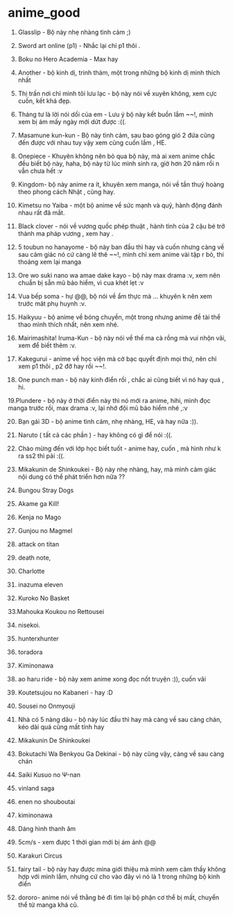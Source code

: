 # anime_good

1. Glasslip - Bộ này nhẹ nhàng tình cảm ;)

2. Sword art online (p1) - Nhắc lại chỉ p1 thôi .

3. Boku no Hero Academia - Max hay

4. Another - bộ kinh dị, trinh thám, một trong những bộ kinh dị mình thích nhất

5. Thị trấn nơi chỉ mình tôi lưu lạc - bộ này nói về xuyên không, xem cực cuốn, kết khá đẹp.

6. Tháng tư là lời nói dối của em - Lưu ý bộ này kết buồn lắm ~~!, mình xem bị ám mấy ngày mới dứt được :((.

7. Masamune kun-kun - Bộ này tình cảm, sau bao góng gió 2 đứa cũng đến được với nhau tuy vậy xem cũng cuốn lắm , HE.

8. Onepiece - Khuyên không nên bỏ qua bộ này, mà ai xem anime chắc đều biết bộ này, haha, bộ này từ lúc mình sinh ra, 
giờ hơn 20 năm rồi n vẫn chưa hết :v

9. Kingdom- bộ này anime ra ít, khuyên xem manga, nói về tần thuỷ hoàng theo phong cách Nhật , cũng hay.

10. Kimetsu no Yaiba - một bộ anime về sức mạnh và quỷ, hành động đánh nhau rất đã mắt.

11. Black clover - nói về vương quốc phép thuật , hành tình của 2 cậu bé trở thành ma pháp vương , xem hay .

12. 5 toubun no hanayome - bộ này ban đầu thì hay và cuốn nhưng càng về sau cảm giác nó cứ càng lê thê ~~!, 
mình chỉ xem anime vài tập r bỏ, thi thoảng xem lại manga

13. Ore wo suki nano wa amae dake kayo - bộ này max drama :v, xem nên chuẩn bị sẵn mũ bảo hiểm, vì cua khét lẹt :v

14. Vua bếp soma - hự @@, bộ nói về ẩm thực mà ... khuyên k nên xem trước măt phụ huynh :v.

15. Haikyuu - bộ anime về bóng chuyền, một trong nhưng anime đề tài thể thao mình thích nhất, nên xem nhé.

16. Mairimashita! Iruma-Kun - bộ này nói về thế ma cà rồng mà vui nhộn vãi, xem để biết thêm :v.

17. Kakegurui - anime về học viện mà cờ bạc quyết định mọi thứ, nên chỉ xem p1 thôi , p2 đỡ hay rồi ~~!.

18. One punch man - bộ này kinh điển rồi , chắc ai cũng biết vì nó hay quá , hi.

19.Plundere - bộ này ở thời điển này thì nó mới ra anime, hihi, mình đọc manga trước rồi, max drama :v, lại nhớ đội mũ bảo hiểm nhé ,:v

20. Bạn gái 3D - bộ anime tình cảm, nhẹ nhàng, HE, và hay nữa :)).

21. Naruto ( tất cả các phần ) - hay không có gì để nói :((.

22. Chào mừng đến với lớp học biết tuốt - anime hay, cuốn , mà hình như k ra ss2 thì pải :((.

23. Mikakunin de Shinkoukei - Bộ này nhẹ nhàng, hay, mà mình cảm giác nội dung có thể phát triển hơn nữa ??

24. Bungou Stray Dogs

25. Akame ga Kill!

26. Kenja no Mago

27. Gunjou no Magmel

28. attack on titan

29. death note,

30. Charlotte

31. inazuma eleven

32. Kuroko No Basket

33.Mahouka Koukou no Rettousei

34. nisekoi.

35. hunterxhunter

36. toradora

37. Kiminonawa

38. ao haru ride - bộ này xem anime xong đọc nốt truyện :)), cuốn vãi

40. Koutetsujou no Kabaneri - hay :D

41. Sousei no Onmyouji

42. Nhà có 5 nàng dâu - bộ này lúc đầu thì hay mà càng về sau càng chán, kéo dài quá cũng mất tính hay

43. Mikakunin De Shinkoukei

44. Bokutachi Wa Benkyou Ga Dekinai - bộ này cũng vậy, càng về sau càng chán

45. Saiki Kusuo no Ψ-nan

46. vinland saga

47. enen no shouboutai

48. kiminonawa

49. Dáng hình thanh âm

50. 5cm/s - xem được 1 thời gian mới bị ám ảnh @@

51. Karakuri Circus

52. fairy tail - bộ này hay được mina giới thiệu mà mình xem cảm thấy không hợp với mình lắm, nhưng cứ cho vào đây
vì nó là 1 trong những bộ kinh điển

53. dororo- anime nói về thằng bé đi tìm lại bộ phận cơ thể bị mất, chuyển thể từ manga khá cũ.

